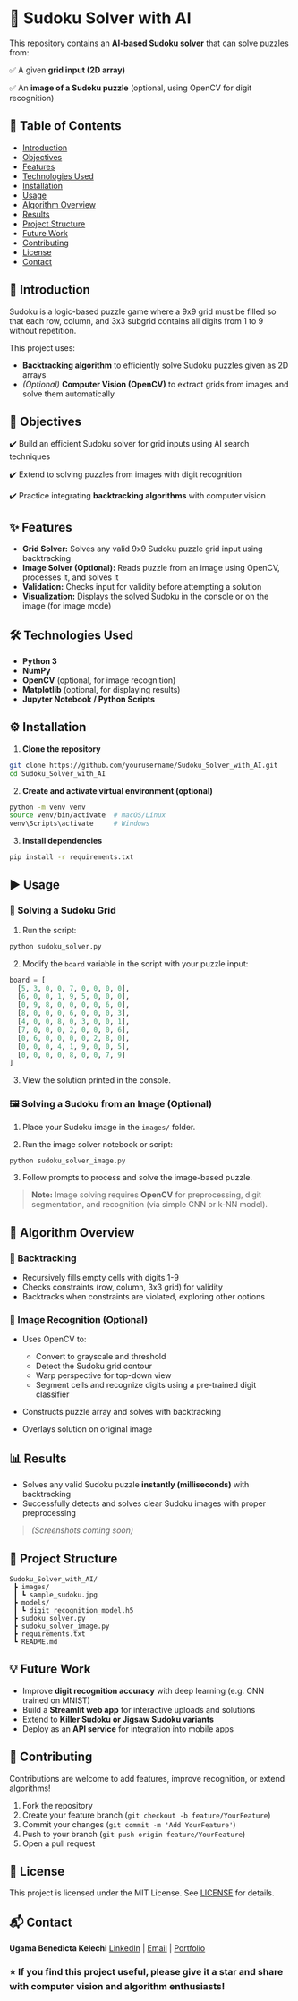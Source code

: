 # 🔢 Sudoku Solver with AI

This repository contains an **AI-based Sudoku solver** that can solve puzzles from:

✅ A given **grid input (2D array)**

✅ An **image of a Sudoku puzzle** (optional, using OpenCV for digit recognition)



## 📑 Table of Contents

* [Introduction](#introduction)
* [Objectives](#objectives)
* [Features](#features)
* [Technologies Used](#technologies-used)
* [Installation](#installation)
* [Usage](#usage)
* [Algorithm Overview](#algorithm-overview)
* [Results](#results)
* [Project Structure](#project-structure)
* [Future Work](#future-work)
* [Contributing](#contributing)
* [License](#license)
* [Contact](#contact)



## 📝 Introduction

Sudoku is a logic-based puzzle game where a 9x9 grid must be filled so that each row, column, and 3x3 subgrid contains all digits from 1 to 9 without repetition.

This project uses:

* **Backtracking algorithm** to efficiently solve Sudoku puzzles given as 2D arrays
* *(Optional)* **Computer Vision (OpenCV)** to extract grids from images and solve them automatically



## 🎯 Objectives

✔️ Build an efficient Sudoku solver for grid inputs using AI search techniques

✔️ Extend to solving puzzles from images with digit recognition

✔️ Practice integrating **backtracking algorithms** with computer vision



## ✨ Features

* **Grid Solver:** Solves any valid 9x9 Sudoku puzzle grid input using backtracking
* **Image Solver (Optional):** Reads puzzle from an image using OpenCV, processes it, and solves it
* **Validation:** Checks input for validity before attempting a solution
* **Visualization:** Displays the solved Sudoku in the console or on the image (for image mode)



## 🛠️ Technologies Used

* **Python 3**
* **NumPy**
* **OpenCV** (optional, for image recognition)
* **Matplotlib** (optional, for displaying results)
* **Jupyter Notebook / Python Scripts**



## ⚙️ Installation

1. **Clone the repository**

```bash
git clone https://github.com/yourusername/Sudoku_Solver_with_AI.git
cd Sudoku_Solver_with_AI
```

2. **Create and activate virtual environment (optional)**

```bash
python -m venv venv
source venv/bin/activate  # macOS/Linux
venv\Scripts\activate     # Windows
```

3. **Install dependencies**

```bash
pip install -r requirements.txt
```


## ▶️ Usage

### 📝 Solving a Sudoku Grid

1. Run the script:

```bash
python sudoku_solver.py
```

2. Modify the `board` variable in the script with your puzzle input:

```python
board = [
  [5, 3, 0, 0, 7, 0, 0, 0, 0],
  [6, 0, 0, 1, 9, 5, 0, 0, 0],
  [0, 9, 8, 0, 0, 0, 0, 6, 0],
  [8, 0, 0, 0, 6, 0, 0, 0, 3],
  [4, 0, 0, 8, 0, 3, 0, 0, 1],
  [7, 0, 0, 0, 2, 0, 0, 0, 6],
  [0, 6, 0, 0, 0, 0, 2, 8, 0],
  [0, 0, 0, 4, 1, 9, 0, 0, 5],
  [0, 0, 0, 0, 8, 0, 0, 7, 9]
]
```

3. View the solution printed in the console.



### 🖼️ Solving a Sudoku from an Image (Optional)

1. Place your Sudoku image in the `images/` folder.

2. Run the image solver notebook or script:

```bash
python sudoku_solver_image.py
```

3. Follow prompts to process and solve the image-based puzzle.

> **Note:** Image solving requires **OpenCV** for preprocessing, digit segmentation, and recognition (via simple CNN or k-NN model).



## 🧠 Algorithm Overview

### 🔄 Backtracking

* Recursively fills empty cells with digits 1-9
* Checks constraints (row, column, 3x3 grid) for validity
* Backtracks when constraints are violated, exploring other options

### 🤖 Image Recognition (Optional)

* Uses OpenCV to:

  * Convert to grayscale and threshold
  * Detect the Sudoku grid contour
  * Warp perspective for top-down view
  * Segment cells and recognize digits using a pre-trained digit classifier
* Constructs puzzle array and solves with backtracking
* Overlays solution on original image



## 📊 Results

* Solves any valid Sudoku puzzle **instantly (milliseconds)** with backtracking
* Successfully detects and solves clear Sudoku images with proper preprocessing

> *(Screenshots coming soon)*



## 📁 Project Structure

```
Sudoku_Solver_with_AI/
 ┣ images/
 ┃ ┗ sample_sudoku.jpg
 ┣ models/
 ┃ ┗ digit_recognition_model.h5
 ┣ sudoku_solver.py
 ┣ sudoku_solver_image.py
 ┣ requirements.txt
 ┗ README.md
```



## 💡 Future Work

* Improve **digit recognition accuracy** with deep learning (e.g. CNN trained on MNIST)
* Build a **Streamlit web app** for interactive uploads and solutions
* Extend to **Killer Sudoku or Jigsaw Sudoku variants**
* Deploy as an **API service** for integration into mobile apps



## 🤝 Contributing

Contributions are welcome to add features, improve recognition, or extend algorithms!

1. Fork the repository
2. Create your feature branch (`git checkout -b feature/YourFeature`)
3. Commit your changes (`git commit -m 'Add YourFeature'`)
4. Push to your branch (`git push origin feature/YourFeature`)
5. Open a pull request



## 📄 License

This project is licensed under the MIT License. See [LICENSE](LICENSE) for details.



## 📬 Contact

**Ugama Benedicta Kelechi**
[LinkedIn](www.linkedin.com/in/ugama-benedicta-kelechi-codergirl-103041300) | [Email](mailto:ugamakelechi501@gmail.com) | [Portfolio](#)



### ⭐️ If you find this project useful, please give it a star and share with computer vision and algorithm enthusiasts!

